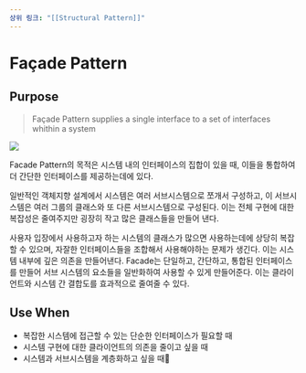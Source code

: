 ```yaml
---
상위 링크: "[[Structural Pattern]]"
---
```

# Façade Pattern

## Purpose

> Façade Pattern supplies a single interface to a set of interfaces whithin a system

![](https://i.imgur.com/9JJuIBm.png)

Facade Pattern의 목적은 시스템 내의 인터페이스의 집합이 있을 때, 이들을 통합하여 더 간단한 인터페이스를 제공하는데에 있다.

일반적인 객체지향 설계에서 시스템은 여러 서브시스템으로 쪼개서 구성하고, 이 서브시스템은 여러 그룹의 클래스와 또 다른 서브시스템으로 구성된다. 이는 전체 구현에 대한 복잡성은 줄여주지만 굉장히 작고 많은 클래스들을 만들어 낸다.

사용자 입장에서 사용하고자 하는 시스템의 클래스가 많으면 사용하는데에 상당히 복잡할 수 있으며, 자잘한 인터페이스들을 조합해서 사용해야하는 문제가 생긴다. 이는 시스템 내부에 깊은 의존을 만들어낸다. Facade는 단일하고, 간단하고, 통합된 인터페이스를 만들어 서브 시스템의 요소들을 일반화하여 사용할 수 있게 만들어준다. 이는 클라이언트와 시스템 간 결합도를 효과적으로 줄여줄 수 있다.

## Use When
* 복잡한 시스템에 접근할 수 있는 단순한 인터페이스가 필요할 때
* 시스템 구현에 대한 클라이언트의 의존을 줄이고 싶을 때
* 시스템과 서브시스템을 계층화하고 싶을 때